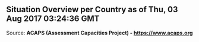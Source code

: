 ## Situation Overview per Country as of Thu, 03 Aug 2017 03:24:36 GMT

Source: **ACAPS (Assessment Capacities Project) - https://www.acaps.org**